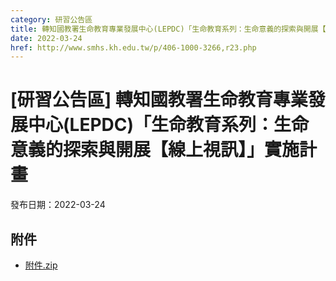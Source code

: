 ```yaml
---
category: 研習公告區
title: 轉知國教署生命教育專業發展中心(LEPDC)「生命教育系列：生命意義的探索與開展【線上視訊】」實施計畫
date: 2022-03-24
href: http://www.smhs.kh.edu.tw/p/406-1000-3266,r23.php
---
```


# [研習公告區] 轉知國教署生命教育專業發展中心(LEPDC)「生命教育系列：生命意義的探索與開展【線上視訊】」實施計畫

發布日期：2022-03-24



## 附件

- [附件.zip](https://www.smhs.kh.edu.tw/app/index.php?Action=downloadfile&file=WVhSMFlXTm9MelkxTDNCMFlWOHpNRE14WHpjek9EQTVPVGhmTVRFMk5ETXVlbWx3&fname=DGGGROTSYWQO41XX50LKSWHGRK30OOLKDGUWTSKK4125MLVWKPROVTPOUSSSPKPO)
